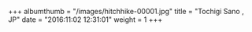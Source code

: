 +++
albumthumb = "/images/hitchhike-00001.jpg"
title = "Tochigi Sano , JP"
date = "2016:11:02 12:31:01"
weight = 1
+++
